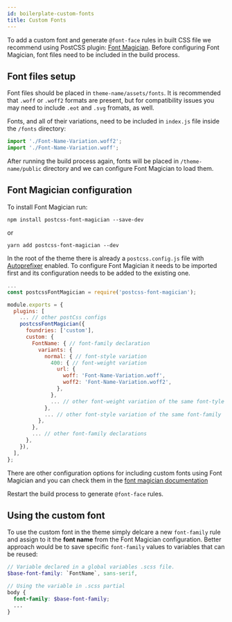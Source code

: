 ```yaml
---
id: boilerplate-custom-fonts
title: Custom Fonts
---
```

To add a custom font and generate `@font-face` rules in built CSS file we recommend using PostCSS plugin: [Font Magician](https://github.com/jonathantneal/postcss-font-magician). Before configuring Font Magician, font files need to be included in the build process.

## Font files setup

Font files should be placed in `theme-name/assets/fonts`. It is recommended that `.woff` or `.woff2` formats are present, but for compatibility issues you may need to include `.eot` and `.svg` fromats, as well.

Fonts, and all of their variations, need to be included in `index.js` file inside the `/fonts` directory:

```js
import './Font-Name-Variation.woff2';
import './Font-Name-Variation.woff';
```

After running the build process again, fonts will be placed in `/theme-name/public` directory and we can configure Font Magician to load them.

## Font Magician configuration

To install Font Magician run:
```shell
npm install postcss-font-magician --save-dev
```
or
```shell
yarn add postcss-font-magician --dev
```

In the root of the theme there is already a `postcss.config.js` file with [Autoprefixer](https://github.com/postcss/autoprefixer) enabled. To configure Font Magician it needs to be imported first and its configuration needs to be added to the existing one.

```js
...
const postcssFontMagician = require('postcss-font-magician');

module.exports = {
  plugins: [
    ... // other postCss configs
    postcssFontMagician({
      foundries: ['custom'],
      custom: {
        FontName: { // font-family declaration
          variants: {
            normal: { // font-style variation
              400: { // font-weight variation
                url: {
                  woff: 'Font-Name-Variation.woff',
                  woff2: 'Font-Name-Variation.woff2',
                },
              },
              ... // other font-weight variation of the same font-tyle
            },
            ... // other font-style variation of the same font-family
          },
        },
        ... // other font-family declarations
      },
    }),
  ],
};
```

There are other configuration options for including custom fonts using Font Magician and you can check them in the [font magician documentation](https://github.com/jonathantneal/postcss-font-magician#options)

Restart the build process to generate `@font-face` rules.

## Using the custom font

To use the custom font in the theme simply delcare a new `font-family` rule and assign to it the __font name__ from the Font Magician configuration. Better approach would be to save specific `font-family` values to variables that can be reused:
```scss
// Variable declared in a global variables .scss file.
$base-font-family: `FontName`, sans-serif,

// Using the variable in .scss partial
body {
  font-family: $base-font-family;
  ...
}
```
